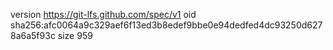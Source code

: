 version https://git-lfs.github.com/spec/v1
oid sha256:afc0064a9c329aef6f13ed3b8edef9bbe0e94dedfed4dc93250d6278a6a5f93c
size 959
